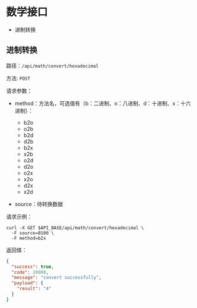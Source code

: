 # 数学接口

* 进制转换

## 进制转换

路径：`/api/math/convert/hexadecimal`

方法: `POST`

请求参数：

* method：方法名，可选值有（b：二进制、o：八进制、d：十进制、x：十六进制）：

  * b2o
  * o2b
  * b2d
  * d2b
  * b2x
  * x2b
  * o2d
  * d2o
  * o2x
  * x2o
  * d2x
  * x2d

* source：待转换数据

请求示例：

```shell
curl -X GET $API_BASE/api/math/convert/hexadecimal \
  -F source=0100 \
  -F method=b2x
```

返回值：

```json
{
  "success": true,
  "code": 20000,
  "message": "convert successfully",
  "payload": {
    "result": "4"
  }
}
```
